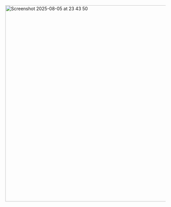 <img width="596" height="616" alt="Screenshot 2025-08-05 at 23 43 50" src="https://github.com/user-attachments/assets/b1158ad4-cc96-4b75-b899-fcd4f8f3516c" />

